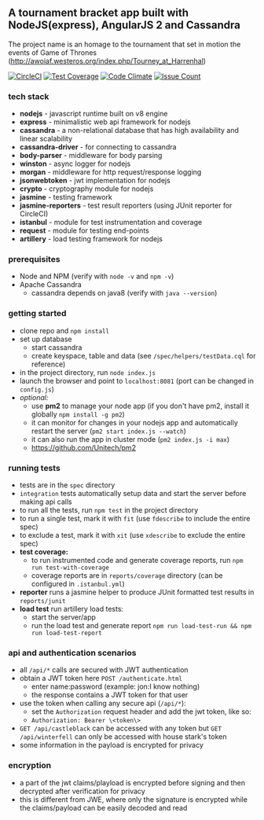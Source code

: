 ## A tournament bracket app built with NodeJS(express), AngularJS 2 and Cassandra
The project name is an homage to the tournament that set in motion the events of Game of Thrones (http://awoiaf.westeros.org/index.php/Tourney_at_Harrenhal)

[![CircleCI](https://img.shields.io/circleci/project/pinbar/tourney-at-harrenhal/master.svg)](https://circleci.com/gh/pinbar/tourney-at-harrenhal) [![Test Coverage](https://codeclimate.com/github/pinbar/tourney-at-harrenhal/badges/coverage.svg)](https://codeclimate.com/github/pinbar/tourney-at-harrenhal/coverage) [![Code Climate](https://codeclimate.com/github/pinbar/tourney-at-harrenhal/badges/gpa.svg)](https://codeclimate.com/github/pinbar/tourney-at-harrenhal) [![Issue Count](https://codeclimate.com/github/pinbar/tourney-at-harrenhal/badges/issue_count.svg)](https://codeclimate.com/github/pinbar/tourney-at-harrenhal)

### tech stack
* **nodejs** - javascript runtime built on v8 engine
* **express** - minimalistic web api framework for nodejs
* **cassandra** - a non-relational database that has high availability and linear scalability
* **cassandra-driver** - for connecting to cassandra
* **body-parser** - middleware for body parsing
* **winston** - async logger for nodejs
* **morgan** - middleware for http request/response logging
* **jsonwebtoken** - jwt implementation for nodejs
* **crypto** - cryptography module for nodejs
* **jasmine** - testing framework
* **jasmine-reporters** - test result reporters (using JUnit reporter for CircleCI)
* **istanbul** - module for test instrumentation and coverage
* **request** - module for testing end-points
* **artillery** - load testing framework for nodejs

### prerequisites
* Node and NPM (verify with `node -v` and `npm -v`)
* Apache Cassandra
    * cassandra depends on java8 (verify with `java --version`)

### getting started
* clone repo and `npm install`
* set up database
    * start cassandra
    * create keyspace, table and data (see `/spec/helpers/testData.cql` for reference)
* in the project directory, run `node index.js`
* launch the browser and point to `localhost:8081` (port can be changed in `config.js`)
* *optional:*
    * use **pm2** to manage your node app (if you don't have pm2, install it globally `npm install -g pm2`)
    * it can monitor for changes in your nodejs app and automatically restart the server (`pm2 start index.js --watch`)
    * it can also run the app in cluster mode (`pm2 index.js -i max`)
    * https://github.com/Unitech/pm2

### running tests
* tests are in the `spec` directory
* `integration` tests automatically setup data and start the server before making api calls
* to run all the tests, run `npm test` in the project directory
* to run a single test, mark it with `fit` (use `fdescribe` to include the entire spec)
* to exclude a test, mark it with `xit` (use `xdescribe` to exclude the entire spec)
* **test coverage:** 
    * to run instrumented code and generate coverage reports, run `npm run test-with-coverage`
    * coverage reports are in `reports/coverage` directory (can be configured in `.istanbul.yml`)
* **reporter** runs a jasmine helper to produce JUnit formatted test results in `reports/junit`
* **load test** run artillery load tests:
    * start the server/app
    * run the load test and generate report `npm run load-test-run && npm run load-test-report`

### api and authentication scenarios
* all `/api/*` calls are secured with JWT authentication
* obtain a JWT token here `POST /authenticate.html`
    * enter name:password (example: jon:I know nothing)
    * the response contains a JWT token for that user
* use the token when calling any secure api (`/api/*`):
    * set the `Authorization` request header and add the jwt token, like so:
    * `Authorization: Bearer \<token\>`
* `GET /api/castleblack` can be accessed with any token but `GET /api/winterfell` can only be accessed with house stark's token
* some information in the payload is encrypted for privacy

### encryption
* a part of the jwt claims/playload is encrypted before signing and then decrypted after verification for privacy
* this is different from JWE, where only the signature is encrypted while the claims/payload can be easily decoded and read